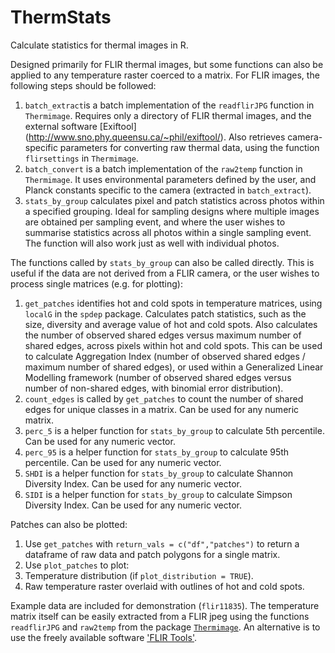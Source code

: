 # ThermStats

Calculate statistics for thermal images in R.

Designed primarily for FLIR thermal images, but some functions can also be applied to any temperature raster coerced to a matrix. For FLIR images, the following steps should be followed:

1. `batch_extract`is a batch implementation of the `readflirJPG` function in `Thermimage`. Requires only a directory of FLIR thermal images, and the external software [Exiftool] (http://www.sno.phy.queensu.ca/~phil/exiftool/). Also retrieves camera-specific parameters for converting raw thermal data, using the function `flirsettings` in `Thermimage`.
2. `batch_convert` is a batch implementation of the `raw2temp` function in `Thermimage`. It uses environmental parameters defined by the user, and Planck constants specific to the camera (extracted in `batch_extract`).
3. `stats_by_group` calculates pixel and patch statistics across photos within a specified grouping. Ideal for sampling designs where multiple images are obtained per sampling event, and where the user wishes to summarise statistics across all photos within a single sampling event. The function will also work just as well with individual photos.

The functions called by `stats_by_group` can also be called directly. This is useful if the data are not derived from a FLIR camera, or the user wishes to process single matrices (e.g. for plotting):

1. `get_patches` identifies hot and cold spots in temperature matrices, using `localG` in the `spdep` package. Calculates patch statistics, such as the size, diversity and average value of hot and cold spots. Also calculates the number of observed shared edges versus maximum number of shared edges, across pixels within hot and cold spots. This can be used to calculate Aggregation Index (number of observed shared edges / maximum number of shared edges), or used within a Generalized Linear Modelling framework (number of observed shared edges versus number of non-shared edges, with binomial error distribution).
2. `count_edges` is called by `get_patches` to count the number of shared edges for unique classes in a matrix. Can be used for any numeric matrix.
3. `perc_5` is a helper function for `stats_by_group` to calculate 5th percentile. Can be used for any numeric vector.
4. `perc_95` is a helper function for `stats_by_group` to calculate 95th percentile. Can be used for any numeric vector.
5. `SHDI` is a helper function for `stats_by_group` to calculate Shannon Diversity Index. Can be used for any numeric vector.
6. `SIDI` is a helper function for `stats_by_group` to calculate Simpson Diversity Index. Can be used for any numeric vector.

Patches can also be plotted:

1. Use `get_patches` with `return_vals = c("df","patches")` to return a dataframe of raw data and patch polygons for a single matrix.
1. Use `plot_patches` to plot:
  1. Temperature distribution  (if `plot_distribution = TRUE`).
  2. Raw temperature raster overlaid with outlines of hot and cold spots. 

  
 Example data are included for demonstration (`flir11835`). The temperature matrix itself can be easily extracted from a FLIR jpeg using the functions `readflirJPG` and `raw2temp` from the package [`Thermimage`](https://CRAN.R-project.org/package=Thermimage). An alternative is to use the freely available software ['FLIR Tools'](http://www.flir.com/instruments/display/?id=54865). 
